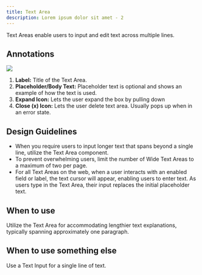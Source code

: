 ```yaml
---
title: Text Area
description: Lorem ipsum dolor sit amet - 2
---
```

Text Areas enable users to input and edit text across multiple lines.

## Annotations 

![](/text-area.svg)



1. **Label:** Title of the Text Area.
2. **Placeholder/Body Text:** Placeholder text is optional and shows an example of how the text is used.
3. **Expand Icon:** Lets the user expand the box by pulling down
4. **Close (x) Icon:** Lets the user delete text area. Usually pops up when in an error state. 

## Design Guidelines

* When you require users to input longer text that spans beyond a single line, utilize the Text Area component.
* To prevent overwhelming users, limit the number of Wide Text Areas to a maximum of two per page.
* For all Text Areas on the web, when a user interacts with an enabled field or label, the text cursor will appear, enabling users to enter text. As users type in the Text Area, their input replaces the initial placeholder text.

## When to use

Utilize the Text Area for accommodating lengthier text explanations, typically spanning approximately one paragraph.

## When to use something else

Use a Text Input for a single line of text.